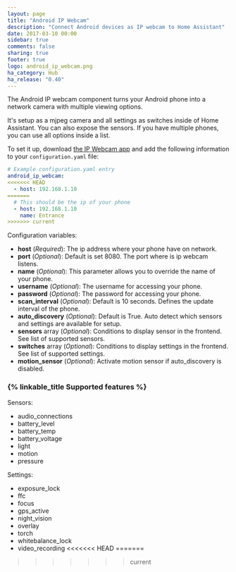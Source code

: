 ```yaml
---
layout: page
title: "Android IP Webcam"
description: "Connect Android devices as IP webcam to Home Assistant"
date: 2017-03-10 00:00
sidebar: true
comments: false
sharing: true
footer: true
logo: android_ip_webcam.png
ha_category: Hub
ha_release: "0.40"
---
```


The Android IP webcam component turns your Android phone into a network camera with multiple viewing options.

It's setup as a mjpeg camera and all settings as switches inside of Home Assistant. You can also expose the sensors. If you have multiple phones, you can use all options inside a list.

To set it up, download [the IP Webcam app][app] and add the following information to your `configuration.yaml` file:

```yaml
# Example configuration.yaml entry
android_ip_webcam:
<<<<<<< HEAD
  - host: 192.168.1.10
=======
  # This should be the ip of your phone
  - host: 192.168.1.10
    name: Entrance
>>>>>>> current
```

Configuration variables:

- **host** (*Required*): The ip address where your phone have on network.
- **port** (*Optional*): Default is set 8080. The port where is ip webcam listens.
- **name** (*Optional*): This parameter allows you to override the name of your phone.
- **username** (*Optional*): The username for accessing your phone.
- **password** (*Optional*): The password for accessing your phone.
- **scan_interval** (*Optional*): Default is 10 seconds. Defines the update interval of the phone.
- **auto_discovery** (*Optional*): Default is True. Auto detect which sensors and settings are available for setup.
- **sensors** array (*Optional*): Conditions to display sensor in the frontend. See list of supported sensors.
- **switches** array (*Optional*): Conditions to display settings in the frontend. See list of supported settings.
- **motion_sensor** (*Optional*): Activate motion sensor if auto_discovery is disabled.

### {% linkable_title Supported features %}

Sensors:

- audio_connections
- battery_level
- battery_temp
- battery_voltage
- light
- motion
- pressure

Settings:

- exposure_lock
- ffc
- focus
- gps_active
- night_vision
- overlay
- torch
- whitebalance_lock
- video_recording
<<<<<<< HEAD
=======

[app]: https://play.google.com/store/apps/details?id=com.pas.webcam
>>>>>>> current
